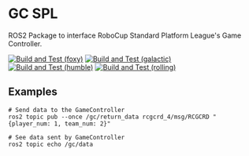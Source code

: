 # GC SPL

ROS2 Package to interface RoboCup Standard Platform League's Game Controller.

[![Build and Test (foxy)](https://github.com/ijnek/gc_spl/actions/workflows/build_and_test_foxy.yaml/badge.svg?branch=galactic)](https://github.com/ijnek/gc_spl/actions/workflows/build_and_test_foxy.yaml?query=branch:galactic)
[![Build and Test (galactic)](https://github.com/ijnek/gc_spl/actions/workflows/build_and_test_galactic.yaml/badge.svg?branch=galactic)](https://github.com/ijnek/gc_spl/actions/workflows/build_and_test_galactic.yaml?query=branch:galactic)
[![Build and Test (humble)](https://github.com/ijnek/gc_spl/actions/workflows/build_and_test_humble.yaml/badge.svg?branch=rolling)](https://github.com/ijnek/gc_spl/actions/workflows/build_and_test_humble.yaml?query=branch:rolling)
[![Build and Test (rolling)](https://github.com/ijnek/gc_spl/actions/workflows/build_and_test_rolling.yaml/badge.svg?branch=rolling)](https://github.com/ijnek/gc_spl/actions/workflows/build_and_test_rolling.yaml?query=branch:rolling)


## Examples

    # Send data to the GameController
    ros2 topic pub --once /gc/return_data rcgcrd_4/msg/RCGCRD "{player_num: 1, team_num: 2}"

    # See data sent by GameController
    ros2 topic echo /gc/data